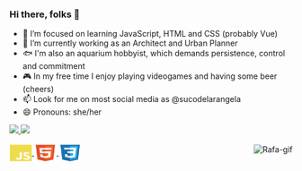 ### Hi there, folks 👋

- 🌱 I’m focused on learning JavaScript, HTML and CSS (probably Vue)
- 🔭 I’m currently working as an Architect and Urban Planner
- 🐟 I'm also an aquarium hobbyist, which demands persistence, control and commitment
- 🎮 In my free time I enjoy playing videogames and having some beer (cheers)
- 📫 Look for me on most social media as @sucodelarangela
- 😄 Pronouns: she/her
<!-- - 👯 I’m looking to collaborate on ...
- 🤔 I’m looking for help with ...
- 💬 Ask me about ... -->
<!-- - ⚡ Fun fact: ... -->

<div>
  <a href="https://www.linkedin.com/in/angela-caldas/">
  <img height="150em" src="https://github-readme-stats.vercel.app/api?username=sucodelarangela&show_icons=true&theme=outrun&include_all_commits=true&count_private=true"/>
  <img height="150em" src="https://github-readme-stats.vercel.app/api/top-langs/?username=sucodelarangela&layout=compact&langs_count=16&theme=outrun"/>
</div>
  
<div style="display: inline_block"><br>
  <img align="center" alt="Rafa-Js" height="30" width="40" src="https://raw.githubusercontent.com/devicons/devicon/master/icons/javascript/javascript-plain.svg">
  <img align="center" alt="Rafa-HTML" height="30" width="40" src="https://raw.githubusercontent.com/devicons/devicon/master/icons/html5/html5-original.svg">
  <img align="center" alt="Rafa-CSS" height="30" width="40" src="https://raw.githubusercontent.com/devicons/devicon/master/icons/css3/css3-original.svg">
  <img align="right" alt="Rafa-gif" height="120" src="https://www.pinclipart.com/picdir/big/294-2949283_orange-citrus-pixelated-pixelart-freetouse-clipart.png">
</div>

  ##
<!--  
<div>
  <a href="https://twitter.com/sucodelarangela" target="_blank"><img src="https://img.shields.io/badge/Twitter-1DA1F2?style=for-the-badge&logo=twitter&logoColor=white" target="_blank"></a>
  <a href="https://www.youtube.com/AngelaCaldas" target="_blank"><img src="https://img.shields.io/badge/YouTube-FF0000?style=for-the-badge&logo=youtube&logoColor=white" target="_blank"></a>
  <a href="https://instagram.com/sucodelarangela" target="_blank"><img src="https://img.shields.io/badge/-Instagram-%23E4405F?style=for-the-badge&logo=instagram&logoColor=white" target="_blank"></a>
  <a href = "mailto:aes.caldas@gmail.com"><img src="https://img.shields.io/badge/Gmail-D14836?style=for-the-badge&logo=gmail&logoColor=white" target="_blank"></a>
  <a href="https://www.linkedin.com/in/angela-caldas/" target="_blank"><img src="https://img.shields.io/badge/-LinkedIn-%230077B5?style=for-the-badge&logo=linkedin&logoColor=white" target="_blank"></a>   
</div>
  
![Snake animation](https://github.com/sucodelarangela/sucodelarangela/blob/output/github-contribution-grid-snake.svg)
  
</div>
-->
